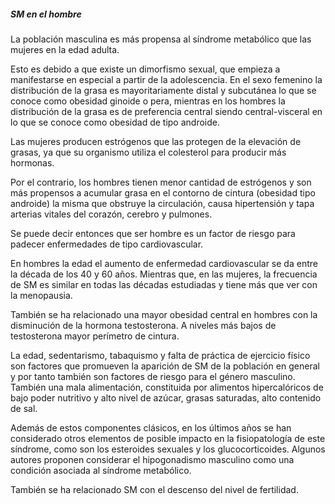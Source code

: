 ##### SM en el hombre

La población masculina es más propensa al síndrome metabólico que las mujeres en la edad adulta.  

Esto es debido a que existe un dimorfismo sexual, que empieza a manifestarse en especial a partir de la adolescencia. En el sexo femenino la distribución de la grasa es mayoritariamente distal y subcutánea lo que se conoce como obesidad ginoide o pera, mientras en los hombres la distribución de la grasa es de preferencia central siendo central-visceral en lo que se conoce como obesidad de tipo androide. 

Las mujeres producen estrógenos que las protegen de la elevación de grasas, ya que su organismo utiliza el colesterol para producir más hormonas. 

Por el contrario, los hombres tienen menor cantidad de estrógenos y son más propensos a acumular grasa en el contorno de cintura (obesidad tipo androide) la misma que obstruye la circulación, causa hipertensión y tapa arterias vitales del corazón, cerebro y pulmones. 

Se puede decir entonces que ser hombre es un factor de riesgo para padecer enfermedades de tipo cardiovascular. 

En hombres la edad el aumento de enfermedad cardiovascular se da entre la década de los 40 y 60 años. Mientras que, en las mujeres, la frecuencia de SM es similar en todas las décadas estudiadas y tiene más que ver con la menopausia. 

También se ha relacionado una mayor obesidad central en hombres con la disminución de la hormona testosterona. A niveles más bajos de testosterona mayor perímetro de cintura. 

La edad, sedentarismo, tabaquismo y falta de práctica de ejercicio físico son factores que promueven la aparición de SM de la población en general y por tanto también son factores de riesgo para el género masculino. También una mala alimentación, constituida por alimentos hipercalóricos de bajo poder nutritivo y alto nivel de azúcar, grasas saturadas, alto contenido de sal.

Además de estos componentes clásicos, en los últimos años se han considerado otros elementos de posible impacto en la fisiopatología de este síndrome, como son los esteroides sexuales y los glucocorticoides. Algunos autores proponen considerar el hipogonadismo masculino como una condición asociada al síndrome metabólico. 

También se ha relacionado SM con el descenso del nivel de fertilidad.
